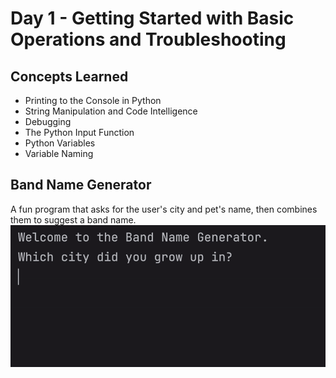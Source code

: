 # Day 1 - Getting Started with Basic Operations and Troubleshooting
## Concepts Learned
- Printing to the Console in Python
- String Manipulation and Code Intelligence
- Debugging
- The Python Input Function
- Python Variables
- Variable Naming
## Band Name Generator
A fun program that asks for the user's city and pet's name, then combines them to suggest a band name.
![Day 1 Code Demo](../gifs/Day001.gif)
